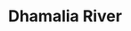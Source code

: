 ---
title: "Dhamalia River"
title_bn: "ধামালিয়া নদী"
description: "It started flowing from Khasia Pahar of India and flows beside Kalpanagarh reserve forest in Sunamganj and then it enters Tahirpur Upazilla through Purangaon."
---